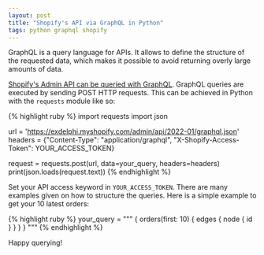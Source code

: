 ```yaml
---
layout: post
title: "Shopify's API via GraphQL in Python"
tags: python graphql shopify
---
```


GraphQL is a query language for APIs. It allows to define the structure of the requested data, which makes it possible to avoid returning overly large amounts of data.

[Shopify's Admin API can be queried with GraphQL](https://shopify.dev/api/admin-graphql#top). GraphQL queries are executed by sending POST HTTP requests. This can be achieved in Python with the `requests` module like so:

{% highlight ruby %}
import requests
import json

url = 'https://exdelphi.myshopify.com/admin/api/2022-01/graphql.json'
headers = {"Content-Type": "application/graphql",
           "X-Shopify-Access-Token": YOUR_ACCESS_TOKEN}

request = requests.post(url, data=your_query, headers=headers)
print(json.loads(request.text))
{% endhighlight %}

Set your API access keyword in `YOUR_ACCESS_TOKEN`. There are many examples given on how to structure the queries. Here is a simple example to get your 10 latest orders:

{% highlight ruby %}
your_query = """
{
  orders(first: 10) {
    edges {
      node {
        id
      }
    }
  }
}
"""
{% endhighlight %}

Happy querying!
